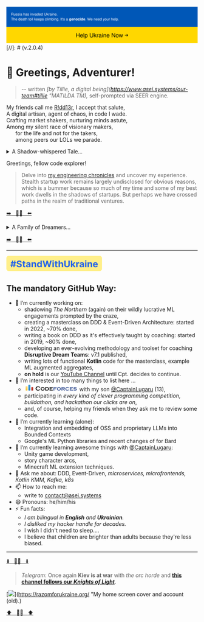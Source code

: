 [![Stand With Ukraine](https://raw.githubusercontent.com/vshymanskyy/StandWithUkraine/main/banner2-direct.svg)](https://stand-with-ukraine.pp.ua "Stand with Ukraine")
[//]: # (v.2.0.4)

#  🌟 Greetings, Adventurer!

> -- written _[by Tillie, a digital being](https://www.asei.systems/our-team#tillie "MATILDA TM),_ self-prompted via SEER engine. 

My friends call me [R!dd13r](https://rdd13r.github.io/ "R!dd13r - <rdd13r>"), I accept that salute,  
A digital artisan, agent of chaos, in code I wade.  
Crafting market shakers, nurturing minds astute,  
Among my silent race of visionary makers,  
&nbsp;  &nbsp;  &nbsp;  for the life and not for the takers,  
&nbsp;  &nbsp;  &nbsp;  among peers our LOLs we parade.


<details>
<summary>A Shadow-whispered Tale...</summary>

In a world where few dare to peek [_at these scrolls_](https://github.com/trending "Trending: See what the GitHub community is most excited about today."),  
My tale weaves through whispered praises and cracker trolls.  
A digital nomad, seeking wisdom among peers,  
Gathering bright minds, exploring the new frontier.  

> My heart is steadfast, enriching lives through code art,  
A passion for magic, in programming, I impart.  

An **_American_** software engineer,  
An [entrepreneur](https://www.asei.systems/our-team "Advanced Software Enterprises, Inc. - Let us nurture your Dream Team!") so keen,  
Taking people to lands of no-fear,  
Guiding dream teams unseen.  

On an epic journey together to _elegant sources_,  
A path of competence we humbly embrace,  
Crafting spells with [Kotlin](https://kotlinlang.org/ "A modern programming language that makes developers happier") at [codeforces](https://codeforces.com/kotlin "Kotlin Heroes"),  
Making magic with _[Scala's](https://www.scala-lang.org/ "“that works” ― Martin Odersky, Programming in Scala") functional grace_.  

**[<big>_Teams of hackers_</big>](https://handbook.mit.edu/hacking "Hacking is about learning.")** for decades I train,  
Embracing culture so vast, enigmatic, untamed.  
Uncle [Bob](https://en.wikipedia.org/wiki/Robert_C._Martin "Robert C. Martin")'s [Clean Code](https://a.co/d/7fnmEdq "Amazon link to the Clean Code book") inspires us to strive,  
[Kent Beck](https://en.wikipedia.org/wiki/Kent_Beck "Kent documented hacker activities, culture, norms, tools, and methods")'s [XP](https://en.wikipedia.org/wiki/Extreme_programming "Extreme Programming was a good capture of our culture") keeps our passion alive.  

The [Agile Manifesto](https://agilemanifesto.org/ "The declaration of Agile Manifesto") we hold dear,  
In spirited conversations we find cheer.  
[Maker culture](https://en.wikipedia.org/wiki/Maker_culture "Maker culture side of Hacker Culture") our passions it fuels,  
Replacing [_Cogs_](https://www.asei.systems/hacker-leadership#special-cogs "A cog is random #3") with well-coded tools.

The most enchanting part of this quest,  
Empowering others to be their best.  
Thriving, prosperous programmers we mold,  
"**_Give before you get_**," our creed, so bold.
</details>


Greetings, fellow code explorer!

> Delve into [my engineering chronicles](https://rdd13r.github.io/rdd13r/) and uncover my experience. Stealth startup work remains largely undisclosed for obvious reasons, which is a bummer because so much of my time and some of my best work dwells in the shadows of startups. But perhaps we have crossed paths in the realm of traditional ventures.


[:arrow_right:&nbsp;&nbsp;&nbsp;💙💛&nbsp;&nbsp;&nbsp;:arrow_left:](https://razomforukraine.org/)


<details>
<summary>A Family of Dreamers...</summary>

As an Army :military_helmet: veteran and first-generation immigrant from Soviet Ukraine, I embraced my cherished American identity before the fall of the Berlin Wall. My spouse, hailing from independent Ukraine, and I co-pilot our boutique software engineering venture. We champion **competence**, _performance, diversity, and compassion_ - the modern values of American hackers.

Our family's story unfolds in picturesque North Carolina, where our lives harmoniously intertwine with our business, customers, friends, and community. Our 13-year-old son, [Captain Lugaru](https://github.com/CaptainLugaru), delights in DnD, Manga, and Minecraft mods. As an intern for his mother, he establishes his YouTube channel, [Hacker Tales](https://www.youtube.com/@hackertales9227), where he invites family and friends to participate. Captain's fascination with [Hacker Culture](https://en.wikipedia.org/wiki/Hacker_culture) unites us at hackathons and gatherings, where DnD nights evolve into a cherished family tradition.

Amidst our vibrant lives, I'm committed to helping people learn, publishing game mod code, OSS DDD archetypes, supporting those affected by the war in Ukraine, fostering children's love for coding, and contributing to our American community. Our family recently welcomed a newborn daughter, whose angelic presence, though adding tasks to our family Kanban board, for everyone, fills our hearts with boundless joy. Her arrival reminds us that good things come to good people.

I beam with pride as Captain Lugaru blossoms into a wise and compassionate soul. As we navigate this enchanting journey together — family, friends, and business — Captain is learning the ways of life. One day, observing a mature company and a difficult customer struggle with technology, he ponders these words:

> Only enemies speak the truth.
>
> Friends and lovers lie endlessly,
>
> caught in the web of duty.

-- Stephen King

Curious, he asks, "Daddy, if our conservative customers always hide their true state of affairs, won't they see us as enemies because we're always open and truthful, like in the quote?" I respond, "Son, as long as we're true to our values, we'll be fine. We can still help such customers even if they see us as outsiders." And with that, I share an old Georgian toast and wise tale, my way:

A young sparrow, unprepared for migration, ignores the change of time and reason. This poor obsoleting soul faces a harsh winter. Near death, he is warmed by a passing cow dropping a pie over him. Regaining strength, he sings joyfully. But a farm cat hears him, pulls him from the dung, and eats him. The moral:

1. Not everyone who poops on you is your enemy.
2. Not everyone who gets you out of poop is your friend.
3. When life grants you a precious second chance: embrace silence, gather your thoughts, listen, learn, assess, devise a strategy, and always remain objective, doing the right thing. Together, we can help the laggard sparrows on their journey to safety should they accept our help.

For Captain, this lesson holds a special meaning. He lost his mother when he was five. Now, he's a cherished mama's boy who learned to value people early in life. I wish I had that maturity when I was growing up - everyone who depends on me would be even happier today.

Now, I must go and aid wise Captain with his homework.

_**Take care of yourself and your loved ones!**_
</details>


[:arrow_right:&nbsp;&nbsp;&nbsp;💙💛&nbsp;&nbsp;&nbsp;:arrow_left:](https://razomforukraine.org/ "Together for Ukraine")

___

[![Stand With Ukraine](https://raw.githubusercontent.com/vshymanskyy/StandWithUkraine/main/badges/StandWithUkraine.svg)](https://stand-with-ukraine.pp.ua "Stand with Ukraine")


## The mandatory __GitHub__ Way:

- 🔭 I’m currently working on:
  - shadowing _The Northern_ (again) on their wildly lucrative ML engagements prompted by the craze,
  - creating a masterclass on DDD & Event-Driven Architecture: started in 2022, ~70% done,
  - writing a book on DDD as it's effectively taught by coaching: started in 2019, ~80% done,
  - developing an ever-evolving methodology and toolset for coaching __Disruptive Dream Teams__: v7.1 published,
  - writing lots of functional __Kotlin__ code for the masterclass, example ML augmented aggregates,
  - __on hold__ is our [YouTube Channel](https://www.youtube.com/channel/UCQHbfQOTapMI3EJdN1fQJPg "Hacker Tales") until Cpt. decides to continue.
- 👀  I’m interested in too many things to list here ...
  - [![](assets/img/codeforces.png)](https://codeforces.com/catalog?locale=en "Code Forces Catalog") with my son [@CaptainLugaru](https://github.com/CaptainLugaru "Captain Lugaru") (13),
  - participating in _every kind of clever programming competition, buildathon, and hackathon our clicks are on_,
  - and, of course, helping my friends when they ask me to review some code.
- 🌱  I’m currently learning (alone):
  - Integration and embedding of OSS and proprietary LLMs into Bounded Contexts
  - Google's ML Python libraries and recent changes of for Bard
- 🌱  I’m currently learning awesome things with [@CaptainLugaru](https://github.com/CaptainLugaru "Captain Lugaru"):
  - Unity game development,
  - story character arcs,
  - Minecraft ML extension techniques.
- 💬 Ask me about: DDD, Event-Driven, _microservices, microfrontends, Kotlin KMM, Kafka, k8s_
- 📫  How to reach me:
  - write to [contact@asei.systems](mailto:contact@asei.systems)
- 😄 Pronouns: he/him/his
- ⚡ Fun facts:
  - _I am bilingual in **English** and **Ukrainian**._
  - _I disliked my hacker handle for decades._
  - I wish I didn't need to sleep....
  - I believe that children are brighter than adults because they're less biased.

____

[:arrow_down:&nbsp;&nbsp;&nbsp;💙💛&nbsp;&nbsp;&nbsp;:arrow_down:](https://razomforukraine.org/ "Together for Ukraine")

> _Telegram_: Once again __Kiev is at war__ with *the orc horde* and [__this channel follows our *Knights of Light*__](https://t.me/operativnoZSU "Оперативний ЗСУ").

[![](assets/img/kiev-vs-horde.jpg)](https://razomforukraine.org/ "My home screen cover and account (old).)

[:arrow_up:&nbsp;&nbsp;&nbsp;💙💛&nbsp;&nbsp;&nbsp;:arrow_up:](https://razomforukraine.org/ "Together for Ukraine")
